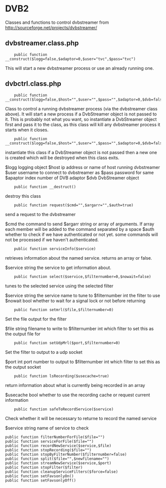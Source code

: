 DVB2
====

Classes and functions to control dvbstreamer from http://sourceforge.net/projects/dvbstreamer/

dvbstreamer.class.php
---------------------

````
    public function __construct($logg=false,$adaptor=0,$user="tvc",$pass="tvc")
````

This will start a new dvbstreamer process or use an already running one.


dvbctrl.class.php
-----------------

````
    public function __construct($logg=false,$host="",$user="",$pass="",$adaptor=0,$dvb=false)
````

Class to control a running dvbstreamer process (via the dvbstreamer class
above). It will start a new process if a DvbStreamer object is not passed to
it. This is probably not what you want, so instantiate a DvbStreamer object
first and pass it to the class, as this class will kill any dvbstreamer
process it starts when it closes.

````
    public function __construct($logg=false,$host="",$user="",$pass="",$adaptor=0,$dvb=false)
````
instantiate this class
if a DvbStreamer object is not passed then a new one is created which will
    be destroyed when this class exits.

$logg logging object
$host ip address or name of host running dvbstreamer
$user username to connect to dvbstreamer as
$pass password for same
$apaptor index number of DVB adaptor
$dvb DvbStreamer object

````
    public function __destruct()
````
destroy this class

````
    public function request($cmd="",$argarr="",$auth=true)
````
send a request to the dvbstreamer

$cmd the command to send
$argarr string or array of arguments. If array each member will be added to
the command separated by a space
$auth whether to check if we have authenticated or not yet. some commands
will not be processed if we haven't authenticated.

````
    public function serviceInfo($service)  
````
retrieves information about the named service. returns an array or false.

$service string the service to get information about.

````
    public function select($service,$filternumber=0,$nowait=false) 
````
tunes to the selected service using the selected filter

$service string the service name to tune to
$filternumber int the filter to use
$nowait bool whether to wait for a signal lock or not before returning

````
    public function setmrl($file,$filternumber=0) 
````
Set the file output for the filter

$file string filename to write to
$filternumber int which filter to set this as the output file for

````
    public function setUdpMrl($port,$filternumber=0) 
````
Set the filter to output to a udp socket

$port int port number to output to
$filternumber int which filter to set this as the output socket

````
    public function lsRecording($usecache=true) 
````
return information about what is currently being recorded in an array

$usecache bool whether to use the recording cache or request current
information

````
    public function safeToRecordService($service) 
````
Check whether it will be necessary to returne to record the named service

$service string name of service to check

    public function filterNumberForFile($file="") 
    public function serviceForFile($file="") 
    public function recordNewService($service,$file) 
    public function stopRecording($file="") 
    public function stopByFilterNumber($filternumber=false) 
    public function split($file="",$newfilename="") 
    public function streamNewService($service,$port) 
    public function stopFilter($filter) 
    public function cleanupServiceFilters($force=false) 
    public function setFavsonlyOn() 
    public function setFavsonlyOff() 
````
